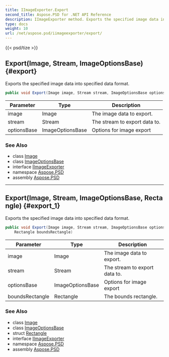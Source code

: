 ```yaml
---
title: IImageExporter.Export
second_title: Aspose.PSD for .NET API Reference
description: IImageExporter method. Exports the specified image data into specified data format
type: docs
weight: 10
url: /net/aspose.psd/iimageexporter/export/
---
```

{{< psd/tize >}}
## Export(Image, Stream, ImageOptionsBase) {#export}

Exports the specified image data into specified data format.

```csharp
public void Export(Image image, Stream stream, ImageOptionsBase optionsBase)
```

| Parameter | Type | Description |
| --- | --- | --- |
| image | Image | The image data to export. |
| stream | Stream | The stream to export data to. |
| optionsBase | ImageOptionsBase | Options for image export |

### See Also

* class [Image](../../image/)
* class [ImageOptionsBase](../../imageoptionsbase/)
* interface [IImageExporter](../)
* namespace [Aspose.PSD](../../iimageexporter/)
* assembly [Aspose.PSD](../../../)

---

## Export(Image, Stream, ImageOptionsBase, Rectangle) {#export_1}

Exports the specified image data into specified data format.

```csharp
public void Export(Image image, Stream stream, ImageOptionsBase optionsBase, 
    Rectangle boundsRectangle)
```

| Parameter | Type | Description |
| --- | --- | --- |
| image | Image | The image data to export. |
| stream | Stream | The stream to export data to. |
| optionsBase | ImageOptionsBase | Options for image export |
| boundsRectangle | Rectangle | The bounds rectangle. |

### See Also

* class [Image](../../image/)
* class [ImageOptionsBase](../../imageoptionsbase/)
* struct [Rectangle](../../rectangle/)
* interface [IImageExporter](../)
* namespace [Aspose.PSD](../../iimageexporter/)
* assembly [Aspose.PSD](../../../)


